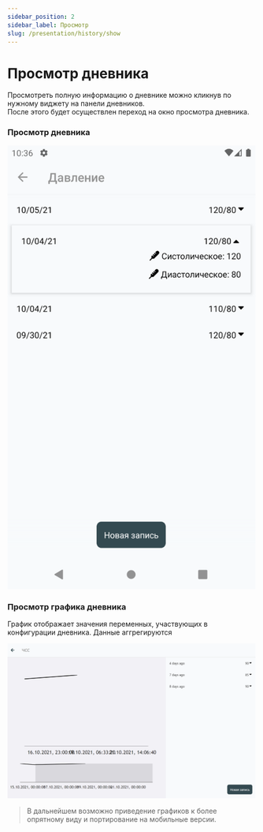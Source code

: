 ```yaml
---
sidebar_position: 2
sidebar_label: Просмотр
slug: /presentation/history/show
---
```


# Просмотр дневника
 
Просмотреть полную информацию о дневнике можно кликнув по нужному виджету на панели дневников.  
После этого будет осуществлен переход на окно просмотра дневника.  

### Просмотр дневника
 
<!-- !["Полный просмотр"](../../../static/img/presentation/diary/diary_full.png) -->
<div align="center"><img type="imgscreen" src="../../../static/img/presentation/diary/phone/diaryItem.png"/></div>

### Просмотр графика дневника <span class="pin web"></span>

График отображает значения переменных, участвующих в конфигурации дневника. Данные аггрегируются

<div align="center"><img type="imgscreen" src="../../../static/img/presentation/diary/web/diaryFull.png"/></div>

> В дальнейшем возможно приведение графиков к более опрятному виду и портирование на мобильные версии.


